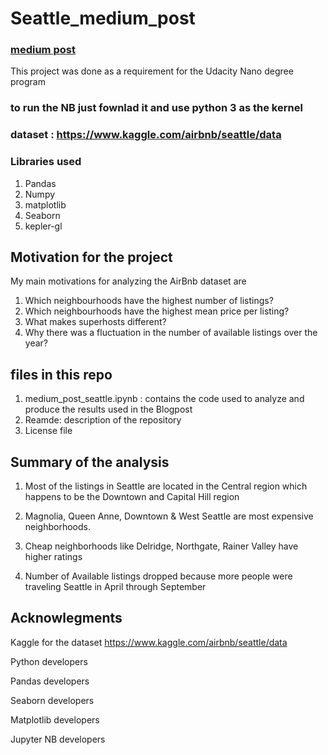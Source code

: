 # Seattle_medium_post
### [medium post](https://medium.com/@uniyalrishabh/airbnb-foot-print-in-seattle-a-case-study-9806d8d6f381)
This project was done as a requirement for the Udacity Nano degree program

### to run the NB just fownlad it and use python 3 as the kernel

### dataset : https://www.kaggle.com/airbnb/seattle/data

### Libraries used
1. Pandas
2. Numpy
3. matplotlib
4. Seaborn
5. kepler-gl

## Motivation for the project

My main motivations for analyzing the AirBnb dataset are

1. Which neighbourhoods have the highest number of listings?
2. Which neighbourhoods have the highest mean price per listing?
3. What makes superhosts different?
4. Why there was a fluctuation in the number of available listings over the year?

## files in this repo

1. medium_post_seattle.ipynb : contains the code used to analyze and produce the results used in the Blogpost
2. Reamde: description of the repository
3. License file


## Summary of the analysis

1. Most of the listings in Seattle are located in the Central region which happens to be the Downtown and Capital Hill region

2. Magnolia, Queen Anne, Downtown & West Seattle are most expensive neighborhoods.

3. Cheap neighborhoods like Delridge, Northgate, Rainer Valley have higher ratings

4. Number of Available listings dropped because more people were traveling Seattle in April through September

## Acknowlegments

Kaggle for the dataset https://www.kaggle.com/airbnb/seattle/data

Python developers 

Pandas developers

Seaborn developers

Matplotlib developers

Jupyter NB developers

